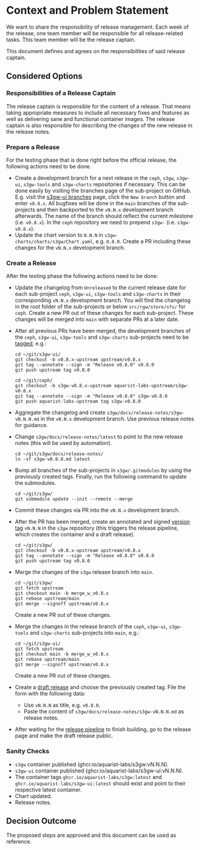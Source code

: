 # Context and Problem Statement

We want to share the responsibility of release management. Each week of the
release, one team member will be responsible for all release-related tasks. This
team member will be the release captain.

This document defines and agrees on the responsibilities of said release
captain.

## Considered Options

### Responsibilities of a Release Captain

The release captain is responsible for the content of a release. That means
taking appropriate measures to include all necessary fixes and features as well
as delivering sane and functional container images. The release captain is also
responsible for describing the changes of the new release in the release notes.

### Prepare a Release

For the testing phase that is done right before the official release, the
following actions need to be done.

- Create a development branch for a next release in the `ceph`, `s3gw`,
  `s3gw-ui`, `s3gw-tools` and `s3gw-charts` repositories if necessary. This can
  be done easily by visiting the branches page of the sub-project on GitHub.
  E.g. visit the [s3gw-ui branches][1] page, click the `New branch` button and
  enter `v0.8.x`.
  All bugfixes will be done in the `main` branches of the sub-projects and
  then backported to the `vN.N.x` development branch afterwards. The name of
  the branch should reflect the current milestone (i.e. `v0.8.x`).
  In the `ceph` repository we need to prepend `s3gw-` (i.e. `s3gw-v0.8.x`).
- Update the chart version to `N.N.N` in `s3gw-charts/charts/s3gw/Chart.yaml`,
  e.g. `0.8.0`.
  Create a PR including these changes for the `vN.N.x` development branch.

### Create a Release

After the testing phase the following actions need to be done:

- Update the changelog from `Unreleased` to the current release date for each
  sub-project `ceph`, `s3gw-ui`, `s3gw-tools` and `s3gw-charts` in their
  corresponding `vN.N.x` development branch. You will find the changelog in the
  root folder of the sub-projects or below `src/rgw/store/sfs/` for `ceph`.
  Create a new PR out of these changes for each sub-project. These changes
  will be merged into `main` with separate PRs at a later date.
- After all previous PRs have been merged, the development branches of the
  `ceph`, `s3gw-ui`, `s3gw-tools` and `s3gw-charts` sub-projects need to be
  [tagged][2], e.g.:

  ```shell
  cd ~/git/s3gw-ui/
  git checkout -b v0.8.x-upstream upstream/v0.8.x
  git tag --annotate --sign -m "Release v0.8.0" v0.8.0
  git push upstream tag v0.8.0

  cd ~/git/ceph/
  git checkout -b s3gw-v0.8.x-upstream aquarist-labs-upstream/s3gw-v0.8.x
  git tag --annotate --sign -m "Release v0.8.0" s3gw-v0.8.0
  git push aquarist-labs-upstream tag s3gw-v0.8.0
  ```

- Aggregate the changelog and create `s3gw/docs/release-notes/s3gw-vN.N.N.md`
  in the `vN.N.x` development branch. Use previous release notes for guidance.
- Change `s3gw/docs/release-notes/latest` to point to the new release notes
  (this will be used by automation).

  ```shell
  cd ~/git/s3gw/docs/release-notes/
  ln -sf s3gw-v0.8.0.md latest
  ```

- Bump all branches of the sub-projects in `s3gw/.gitmodules` by using the
  previously created tags. Finally, run the following command to update the
  submodules.

  ```shell
  cd ~/git/s3gw/
  git submodule update --init --remote --merge
  ```

- Commit these changes via PR into the `vN.N.x` development branch.
- After the PR has been merged, create an annotated and signed [version tag][2]
  `vN.N.N` in the `s3gw` repository (this triggers the release pipeline, which
  creates the container and a draft release).

  ```shell
  cd ~/git/s3gw/
  git checkout -b v0.8.x-upstream upstream/v0.8.x
  git tag --annotate --sign -m "Release v0.8.0" v0.8.0
  git push upstream tag v0.8.0
  ```

- Merge the changes of the `s3gw` release branch into `main`.

  ```shell
  cd ~/git/s3gw/
  git fetch upstream
  git checkout main -b merge_w_v0.8.x
  git rebase upstream/main
  git merge --signoff upstream/v0.8.x
  ```

  Create a new PR out of these changes.
- Merge the changes in the release branch of the `ceph`, `s3gw-ui`, `s3gw-tools`
  and `s3gw-charts` sub-projects into `main`, e.g.:

  ```shell
  cd ~/git/s3gw-ui/
  git fetch upstream
  git checkout main -b merge_w_v0.8.x
  git rebase upstream/main
  git merge --signoff upstream/v0.8.x
  ```

  Create a new PR out of these changes.
- Create a [draft release][3] and choose the previously created tag.
  File the form with the following data:
  - Use `vN.N.N` as title, e.g. `v0.8.0`.
  - Paste the content of `s3gw/docs/release-notes/s3gw-vN.N.N.md` as
    release notes.
- After waiting for the [release pipeline][4] to finish building, go to the
  release page and make the draft release public.

### Sanity Checks

- `s3gw` container published (ghcr.io/aquarist-labs/s3gw:vN.N.N).
- `s3gw-ui` container published (ghcr.io/aquarist-labs/s3gw-ui:vN.N.N).
- The container tags `ghcr.io/aquarist-labs/s3gw:latest` and
  `ghcr.io/aquarist-labs/s3gw-ui:latest` should exist and point to their
  respective latest container.
- Chart updated.
- Release notes.

## Decision Outcome

The proposed steps are approved and this document can be used as reference.

[1]: https://github.com/aquarist-labs/s3gw-ui/branches
[2]: https://git-scm.com/book/en/v2/Git-Basics-Tagging
[3]: https://github.com/aquarist-labs/s3gw/releases/new
[4]: https://github.com/aquarist-labs/s3gw/actions/workflows/release.yaml
